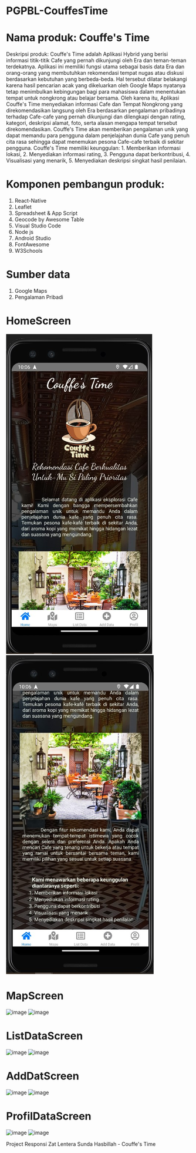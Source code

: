 # PGPBL-CouffesTime
# Nama produk: Couffe's Time

Deskripsi produk: Couffe's Time adalah Aplikasi Hybrid yang berisi informasi titik-titik Cafe yang pernah dikunjungi oleh Era dan teman-teman terdekatnya. Aplikasi ini memiliki fungsi utama sebagai basis data Era dan orang-orang yang membutuhkan rekomendasi tempat nugas atau diskusi berdasarkan kebutuhan yang berbeda-beda. Hal tersebut dilatar belakangi karena hasil pencarian acak yang dikeluarkan oleh Google Maps nyatanya tetap menimbulkan kebingungan bagi para mahasiswa dalam menentukan tempat untuk nongkrong atau belajar bersama. Oleh karena itu, Aplikasi Couffe's Time menyediakan informasi Cafe dan Tempat Nongkrong yang direkomendasikan langsung oleh Era berdasarkan pengalaman pribadinya terhadap Cafe-cafe yang pernah dikunjungi dan dilengkapi dengan rating, kategori, deskripsi alamat, foto, serta alasan mengapa tempat tersebut direkomendasikan. Couffe's Time akan memberikan pengalaman unik yang dapat memandu para pengguna dalam penjelajahan dunia Cafe yang penuh cita rasa sehingga dapat menemukan pesona Cafe-cafe terbaik di sekitar pengguna. Couffe's Time memiliki keunggulan: 1. Memberikan informasi lokasi, 2. Menyediakan informasi rating, 3. Pengguna dapat berkontribusi, 4. Visualisasi yang menarik, 5. Menyediakan deskripsi singkat hasil penilaian.

# Komponen pembangun produk: 
1. React-Native
2. Leaflet
3. Spreadsheet & App Script
4. Geocode by Awesome Table
5. Visual Studio Code
6. Node js
7. Android Studio
8. FontAwesome
9. W3Schools
    
# Sumber data
1. Google Maps
2. Pengalaman Pribadi
   
# HomeScreen
   
   ![GitHub Logo](peta/HomeScreen1.jpg) ![GitHub Logo](peta/HomeScreen2.jpg)


# MapScreen

![image](https://github.com/ZatLentera/PGPBL-CouffesTime/assets/88302872/74c871c1-bf2a-41d7-ae2b-0dd2cf76cba9) ![image](https://github.com/ZatLentera/PGPBL-CouffesTime/assets/88302872/cc1ddef0-8147-4174-94ac-bc65c0caa132)

# ListDataScreen

![image](https://github.com/ZatLentera/PGPBL-CouffesTime/assets/88302872/e4e71073-7bfc-4b50-af42-37642e0c3f43) ![image](https://github.com/ZatLentera/PGPBL-CouffesTime/assets/88302872/72420886-19d1-4847-a87a-0216dfa243bd)



# AddDatScreen

![image](https://github.com/ZatLentera/PGPBL-CouffesTime/assets/88302872/abaa5e16-0490-4c39-b14c-bd488a7be401) ![image](https://github.com/ZatLentera/PGPBL-CouffesTime/assets/88302872/b8916dd4-803e-4c2c-bcc7-414c63e2d556)


# ProfilDataScreen

![image](https://github.com/ZatLentera/PGPBL-CouffesTime/assets/88302872/a421fa45-8380-4087-a9f2-da11eedefbcc) ![image](https://github.com/ZatLentera/PGPBL-CouffesTime/assets/88302872/fca03876-8ccb-4dd2-9563-1ca1b3993659)





Project Responsi Zat Lentera Sunda Hasbillah - Couffe's Time

